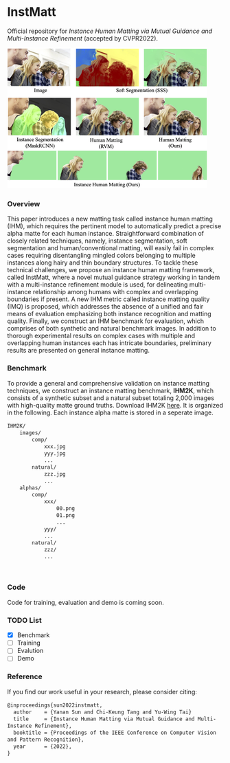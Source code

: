 # InstMatt
Official repository for *Instance Human Matting via Mutual Guidance and Multi-Instance Refinement* (accepted by CVPR2022).

<img src="figures/teaser.png" style="zoom:50%;width=400px;" />

### Overview

This paper introduces a new matting task called instance human matting (IHM), which requires the pertinent model to automatically predict a precise alpha matte for each human instance.  Straightforward combination of  closely related techniques, namely, instance segmentation, soft segmentation and human/conventional matting, will easily fail in complex cases requiring disentangling mingled colors belonging to multiple instances along hairy and thin boundary structures.  To tackle these technical challenges, we propose an instance human matting framework, called InstMatt, where a novel mutual guidance strategy working in tandem with a multi-instance refinement module is used, for delineating multi-instance relationship among humans with complex and overlapping boundaries if present. A new IHM metric called instance matting quality (IMQ) is proposed, which addresses the absence of a unified and fair means of evaluation emphasizing  both instance recognition and matting quality. Finally, we construct an IHM benchmark for evaluation, which comprises of both synthetic and natural benchmark images. In addition to thorough experimental results on complex cases with multiple and overlapping human instances each has intricate boundaries, preliminary results are presented on general instance matting.

### Benchmark

To provide a general and comprehensive validation on instance matting techniques, we construct an instance matting benchmark,  **IHM2K**, which consists of a synthetic  subset and a natural subset totaling 2,000 images with high-quality matte ground truths. Download IHM2K [here](https://drive.google.com/file/d/1fjqfF-Zn6GoEsp0jPJqDbcGQsHm2YZ4w/view?usp=sharing). It is organized in the following. Each instance alpha matte is stored in a seperate image.

```
IHM2K/
    images/
        comp/
            xxx.jpg
            yyy.jpg
            ...
        natural/
            zzz.jpg
            ...
    alphas/
        comp/
            xxx/
                00.png
                01.png
                ...
            yyy/
            ...
        natural/
            zzz/
            ...

				
```

### Code

Code for training, evaluation and demo is coming soon.

### TODO List

- [x] Benchmark
- [ ] Training
- [ ] Evalution
- [ ] Demo

### Reference

If you find our work useful in your research, please consider citing:

```
@inproceedings{sun2022instmatt,
  author    = {Yanan Sun and Chi-Keung Tang and Yu-Wing Tai}
  title     = {Instance Human Matting via Mutual Guidance and Multi-Instance Refinement},
  booktitle = {Proceedings of the IEEE Conference on Computer Vision and Pattern Recognition},
  year      = {2022},
}
```

